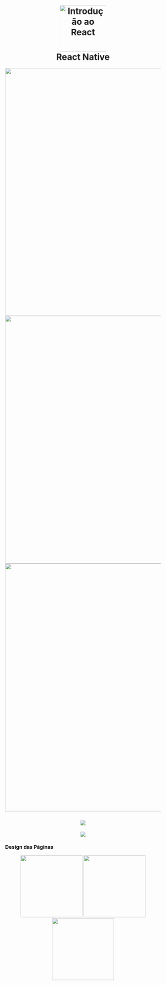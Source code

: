 <h1 align="center">
  <img 
    alt="Introdução ao React" src="https://s3.amazonaws.com/media-p.slid.es/uploads/118447/images/2991881/reactpurple.png" 
    width="150px"
  />
  <br />
  <strong>React Native</strong>
</h1>

<p align="center">
  <img src="https://user-images.githubusercontent.com/54601930/77370864-9302f300-6d40-11ea-88ae-6b43aed57cbc.png" width="800px">
  <img src="https://user-images.githubusercontent.com/54601930/77370888-a910b380-6d40-11ea-8442-13695b0d036f.png" width="800px">
  <img src="https://user-images.githubusercontent.com/54601930/77370919-bcbc1a00-6d40-11ea-97d9-9623bb434c89.png" width="800px">
</p>

<h2>
  <p align="center">
    <img src="https://user-images.githubusercontent.com/54601930/77840891-701e7780-7162-11ea-9bac-8d416659b220.png">
  </p>
</h2>

<p align="center">
  <img src="https://user-images.githubusercontent.com/54601930/77840944-094d8e00-7163-11ea-8760-d3c4f59b05ea.gif">
</p>

### Design das Páginas
<p align="center">
  <img src="https://user-images.githubusercontent.com/54601930/77370354-74502c80-6d3f-11ea-9565-c98040101170.png" width="200px">
  <img src="https://user-images.githubusercontent.com/54601930/77370402-8b8f1a00-6d3f-11ea-9d48-d011f25047c0.png" width="200px">
  <img src="https://user-images.githubusercontent.com/54601930/77370448-a8c3e880-6d3f-11ea-802d-d3212e42ef73.png" width="200px">
</p>
